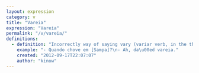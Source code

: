 ```yaml
---
layout: expression
category: v
title: "Vareia"
expression: "Vareia"
permalink: "/v/vareia/"
definitions:
  - definition: "Incorrectly way of saying vary (variar verb, in the third person of singular). Sometimes it can be used to make fun of something or someone too."
    example: "- Quando chove em [Sampa]?\n- Ah, da\u00ed vareia."
    created: "2012-09-17T22:07:07"
    author: "kinow"
---
```

